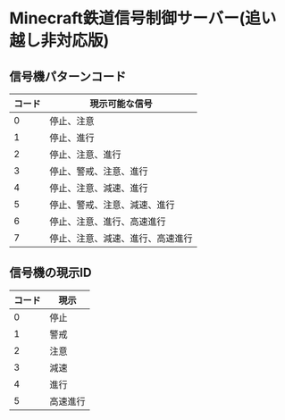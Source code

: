 # Minecraft鉄道信号制御サーバー(追い越し非対応版)
## 信号機パターンコード

|コード|現示可能な信号|
|----|----|
|0|停止、注意|
|1|停止、進行|
|2|停止、注意、進行|
|3|停止、警戒、注意、進行|
|4|停止、注意、減速、進行|
|5|停止、警戒、注意、減速、進行|
|6|停止、注意、進行、高速進行|
|7|停止、注意、減速、進行、高速進行|

## 信号機の現示ID
|コード|現示|
|----|----|
|0|停止|
|1|警戒|
|2|注意|
|3|減速|
|4|進行|
|5|高速進行|